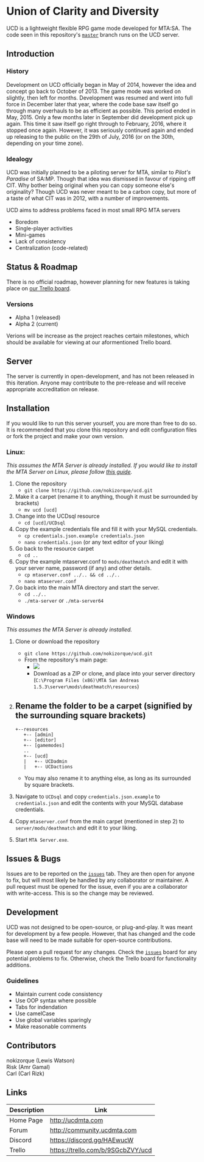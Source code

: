 # Union of Clarity and Diversity
UCD is a lightweight flexible RPG game mode developed for MTA:SA. The code seen in this repository's [`master`](/nokizorque/ucd/tree/master) branch runs on the UCD server.

## Introduction
### History
Development on UCD officially began in May of 2014, however the idea and concept go back to October of 2013. The game mode was worked on slightly, then left for months. Development was resumed and went into full force in December later that year, where the code base saw itself go through many overhauls to be as efficient as possible. This period ended in May, 2015. Only a few months later in September did development pick up again. This time it saw itself go right through to February, 2016, where it stopped once again. However, it was seriously continued again and ended up releasing to the public on the 29th of July, 2016 (or on the 30th, depending on your time zone).

### Idealogy
UCD was initially planned to be a piloting server for MTA, similar to *Pilot's Paradise* of SA:MP. Though that idea was dismissed in favour of ripping off CIT. Why bother being original when you can copy someone else's originality? Though UCD was never meant to be a carbon copy, but more of a taste of what CIT was in 2012, with a number of improvements.

UCD aims to address problems faced in most small RPG MTA servers
- Boredom
- Single-player activities
- Mini-games
- Lack of consistency
- Centralization (code-related)

## Status & Roadmap
There is no official roadmap, however planning for new features is taking place on [our Trello board](https://trello.com/b/9SGcbZVY/ucd).
### Versions
- Alpha 1 (released)
- Alpha 2 (current)

Verions will be increase as the project reaches certain milestones, which should be available for viewing at our aformentioned Trello board.

## Server
The server is currently in open-development, and has not been released in this iteration. Anyone may contribute to the pre-release and will receive appropriate accreditation on release.

## Installation
If you would like to run this server yourself, you are more than free to do so. It is recommended that you clone this repository and edit configuration files or fork the project and make your own version.
### Linux:
*This assumes the MTA Server is already installed. If you would like to install the MTA Server on Linux, please follow [this guide](https://wiki.multitheftauto.com/wiki/Installing_and_Running_MTASA_Server_on_GNU_Linux).*

1. Clone the repository
	- `git clone https://github.com/nokizorque/ucd.git`
2. Make it a carpet (rename it to anything, though it must be surrounded by brackets)
	- `mv ucd [ucd]`
3. Change into the UCDsql resource
	- `cd [ucd]/UCDsql`
4. Copy the example credentials file and fill it with your MySQL credentials.
	- `cp credentials.json.example credentials.json`
	- `nano credentials.json` (or any text editor of your liking)
5. Go back to the resource carpet
	- `cd ..`
6. Copy the example mtaserver.conf to `mods/deathmatch` and edit it with your server name, password (if any) and other details.
	- `cp mtaserver.conf ../.. && cd ../..`
	- `nano mtaserver.conf`
7. Go back into the main MTA directory and start the server.
	- `cd ../..`
	- `./mta-server` or `./mta-server64`
	
### Windows
*This assumes the MTA Server is already installed.*

1. Clone or download the repository
	- `git clone https://github.com/nokizorque/ucd.git`
	- From the repository's main page:
		- ![](https://noki.zorque.xyz/i/7b02a.png)
		- Download as a ZIP or clone, and place into your server directory (`C:\Program Files (x86)\MTA San Andreas 1.5.3\server\mods\deathmatch\resources`)
2. Rename the folder to be a carpet (signified by the surrounding square brackets)
	 -
	 ```
	 +--resources
	 	+-- [admin]
	 	+-- [editor]
	 	+-- [gamemodes]
	 	..
	    +-- [ucd]
	 	|   +-- UCDadmin
	 	|	+-- UCDactions
	 ```
	 - You may also rename it to anything else, as long as its surrounded by square brackets.

3. Navigate to `UCDsql` and copy `credentials.json.example` to `credentials.json` and edit the contents with your MySQL database credentials.
4. Copy `mtaserver.conf` from the main carpet (mentioned in step 2) to `server/mods/deathmatch` and edit it to your liking.
5. Start `MTA Server.exe`.

## Issues & Bugs
Issues are to be reported on the [`issues`](/nokizorque/ucd/issues) tab. They are then open for anyone to fix, but will most likely be handled by any collaborator or maintainer.
A pull request must be opened for the issue, even if you are a collaborator with write-access. This is so the change may be reviewed.

## Development
UCD was not designed to be open-source, or plug-and-play. It was meant for development by a few people. However, that has changed and the code base will need to be made suitable for open-source contributions.

Please open a pull request for any changes. Check the [`issues`](/nokizorque/ucd/issues) board for any potential problems to fix. Otherwise, check the Trello board for functionality additions.

### Guidelines
- Maintain current code consistency
- Use OOP syntax where possible
- Tabs for indendation
- Use camelCase
- Use global variables sparingly
- Make reasonable comments

## Contributors
nokizorque (Lewis Watson)
<br>
Risk (Amr Gamal)
<br>
Carl (Carl Rizk)

## Links
| Description | Link |
| ------------- | ------------- |
| Home Page  | http://ucdmta.com  |
| Forum  | http://community.ucdmta.com  |
| Discord  | https://discord.gg/HAEwucW  |
| Trello  | https://trello.com/b/9SGcbZVY/ucd  |
